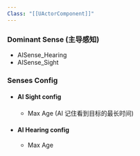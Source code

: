 ```yaml
---
Class: "[[UActorComponent]]"
---
```

### Dominant Sense (主导感知)
- AISense_Hearing
- AISense_Sight


### Senses Config
- #### AI Sight config
	- Max Age (AI 记住看到目标的最长时间)

- #### AI Hearing config
	- Max Age